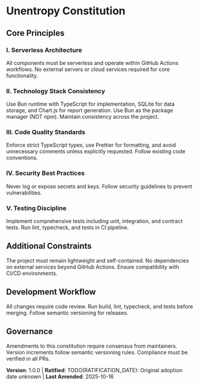 <!-- Sync Impact Report
Version change: N/A → 1.0.0 (Initial version)
Modified principles: All principles added (I. Serverless Architecture, II. Technology Stack Consistency, III. Code Quality Standards, IV. Security Best Practices, V. Testing Discipline)
Added sections: Additional Constraints, Development Workflow
Removed sections: None
Templates requiring updates: None (templates are generic and will reference updated constitution)
Follow-up TODOs: RATIFICATION_DATE (original adoption date unknown)
-->

# Unentropy Constitution

## Core Principles

### I. Serverless Architecture
All components must be serverless and operate within GitHub Actions workflows. No external servers or cloud services required for core functionality.

### II. Technology Stack Consistency
Use Bun runtime with TypeScript for implementation, SQLite for data storage, and Chart.js for report generation. Use Bun as the package manager (NOT npm). Maintain consistency across the project.

### III. Code Quality Standards
Enforce strict TypeScript types, use Prettier for formatting, and avoid unnecessary comments unless explicitly requested. Follow existing code conventions.

### IV. Security Best Practices
Never log or expose secrets and keys. Follow security guidelines to prevent vulnerabilities.

### V. Testing Discipline
Implement comprehensive tests including unit, integration, and contract tests. Run lint, typecheck, and tests in CI pipeline.

## Additional Constraints

The project must remain lightweight and self-contained. No dependencies on external services beyond GitHub Actions. Ensure compatibility with CI/CD environments.

## Development Workflow

All changes require code review. Run build, lint, typecheck, and tests before merging. Follow semantic versioning for releases.

## Governance

Amendments to this constitution require consensus from maintainers. Version increments follow semantic versioning rules. Compliance must be verified in all PRs.

**Version**: 1.0.0 | **Ratified**: TODO(RATIFICATION_DATE): Original adoption date unknown | **Last Amended**: 2025-10-16
